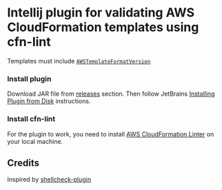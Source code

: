 # Intellij plugin for validating AWS CloudFormation templates using cfn-lint

Templates must include [`AWSTemplateFormatVersion`](https://docs.aws.amazon.com/AWSCloudFormation/latest/UserGuide/format-version-structure.html)

### Install plugin

Download  JAR file from [releases](https://github.com/binxio/cfn-lint-plugin/releases) section. Then follow JetBrains [Installing Plugin from Disk](https://www.jetbrains.com/help/idea/managing-plugins.html#installing-plugins-from-disk) instructions.

### Install cfn-lint
For the plugin to work, you need to install [AWS CloudFormation Linter](https://github.com/aws-cloudformation/cfn-lint) on your local machine.



## Credits
Inspired by [shellcheck-plugin](https://github.com/pwielgolaski/shellcheck)
